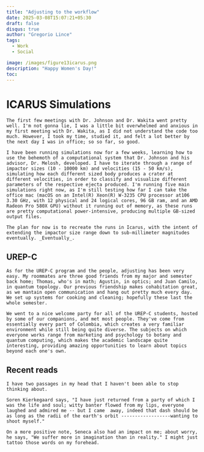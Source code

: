 ```yaml
---
title: "Adjusting to the workflow"
date: 2025-03-08T15:07:21+05:30
draft: false 
disqus: true
author: "Gregorio Lince"
tags:
  - Work
  - Social

image: /images/figure13icarus.png
description: "Happy Women's Day!"
toc: 
---
```


# ICARUS Simulations
    The first few meetings with Dr. Johnson and Dr. Wakita went pretty well. I'm not gonna lie, I was a little bit overwhelmed and anxious in my first meeting with Dr. Wakita, as I did not understand the code too much. However, I took my time, studied it, and felt a lot better by the next day I was in office; so so far, so good.

    I have been running simulations now for a few weeks, learning how to use the behemoth of a computational system that Dr. Johnson and his advisor, Dr. Melosh, developed. I have to iterate through a range of impactor sizes (10 - 10000 km) and velocities (15 - 50 km/s), simulating how each different sized body produces a crater at different velocities, in order to classify and visualize different parameters of the respective ejecta produced. I'm running five main simulations right now, as I'm still testing how far I can take the office mac (macOS on an Intel(R) Xeon(R) W-3235 CPU processor at106 3.30 GHz, with 12 physical and 24 logical cores, 96 GB ram, and an AMD Radeon Pro 580X GPU) without it running out of memory, as these runs are pretty computational power-intensive, producing multiple GB-sized output files.

    The plan for now is to recreate the runs in Icarus, with the intent of extending the impactor size range down to sub-millimeter magnitudes eventually. _Eventually_.

## UREP-C
    As for the UREP-C program and the people, adjusting has been very easy. My roommates are three good friends from my major and semester back home; Thomas, who's in math; Agustin, in optics; and Juan Camilo, in quantum topology. Our previous friendship makes cohabitation great, as we mantain open communication and hang out pretty much every day. We set up systems for cooking and cleaning; hopefully these last the whole semester.

    We went to a nice welcome party for all of the UREP-C students, hosted by some of our companions, and met most people. They've come from essentially every part of Colombia, which creates a very familiar environment while still being quite diverse. The subjects on which everyone works range from marketing and psychology to botany and quantum computing, which makes the academic landscape quite interesting, providing amazing opportunities to learn about topics beyond each one's own.

## Recent reads
    I have two passages in my head that I haven't been able to stop thinking about. 

    Soren Kierkegaard says, "I have just returned from a party of which I was the life and soul; witty banter flowed from my lips, everyone laughed and admired me -- but I came  away, indeed that dash should be as long as the radii of the earth's orbit ------------------wanting to shoot myself." 

    On a more positive note, Seneca also had an impact on me; about worry, he says, "We suffer more in imagination than in reality." I might just tattoo those words on my forehead.




